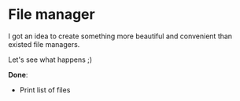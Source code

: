 # File manager

I got an idea to create something more beautiful and convenient than existed file managers.

Let's see what happens ;)

**Done**:

* Print list of files